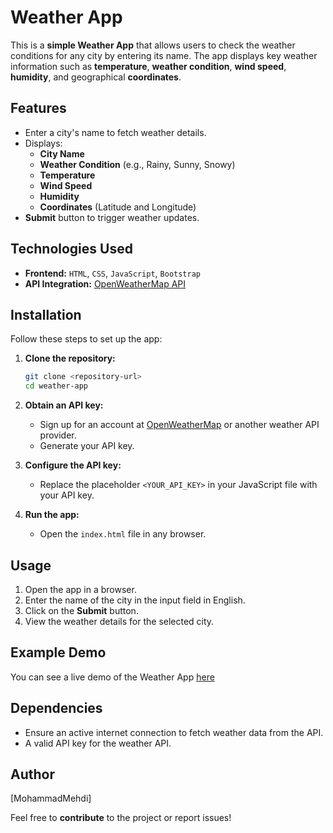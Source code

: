 # Weather App

This is a **simple Weather App** that allows users to check the weather conditions for any city by entering its name. The app displays key weather information such as **temperature**, **weather condition**, **wind speed**, **humidity**, and geographical **coordinates**.

## Features

- Enter a city's name to fetch weather details.
- Displays:
  - **City Name**
  - **Weather Condition** (e.g., Rainy, Sunny, Snowy)
  - **Temperature**
  - **Wind Speed**
  - **Humidity**
  - **Coordinates** (Latitude and Longitude)
- **Submit** button to trigger weather updates.

## Technologies Used

- **Frontend:** `HTML`, `CSS`, `JavaScript`, `Bootstrap`
- **API Integration:** [OpenWeatherMap API](https://openweathermap.org/)

## Installation

Follow these steps to set up the app:

1. **Clone the repository:**
   ```bash
   git clone <repository-url>
   cd weather-app
   ```
2. **Obtain an API key:**
   - Sign up for an account at [OpenWeatherMap](https://openweathermap.org/) or another weather API provider.
   - Generate your API key.
3. **Configure the API key:**
   - Replace the placeholder `<YOUR_API_KEY>` in your JavaScript file with your API key.

4. **Run the app:**
   - Open the `index.html` file in any browser.

## Usage

1. Open the app in a browser.
2. Enter the name of the city in the input field in English.
3. Click on the **Submit** button.
4. View the weather details for the selected city.

## Example Demo

You can see a live demo of the Weather App [here]([https://www.example.com](https://mohammadmehdi-98.github.io/weather-webapp/))

## Dependencies

- Ensure an active internet connection to fetch weather data from the API.
- A valid API key for the weather API.


## Author

[MohammadMehdi]

Feel free to **contribute** to the project or report issues!

